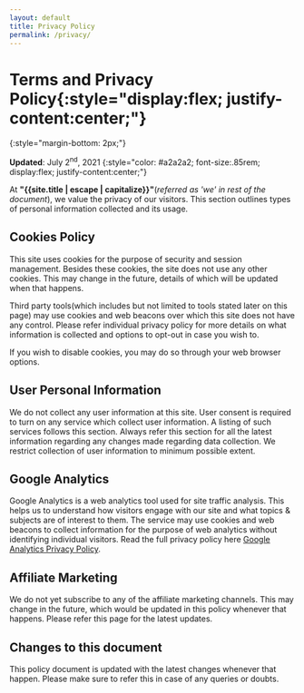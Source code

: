 ```yaml
---
layout: default
title: Privacy Policy
permalink: /privacy/
---
```


# **Terms and Privacy Policy**{:style="display:flex; justify-content:center;"}
{:style="margin-bottom: 2px;"}

**Updated**: July 2<sup>nd</sup>, 2021 
{:style="color: #a2a2a2; font-size:.85rem; display:flex; justify-content:center;"}

At **"{{site.title | escape | capitalize}}"**(*referred as 'we' in rest of the document*), we value the privacy of our visitors. This section outlines types of personal information collected and its usage.

## Cookies Policy
This site uses cookies for the purpose of security and session management. Besides these cookies, the site does not use any other cookies. This may change in the future, details of which will be updated when that happens.

Third party tools(which includes but not limited to tools stated later on this page) may use cookies and web beacons over which this site does not have any control. Please refer individual privacy policy for more details on what information is collected and options to opt-out in case you wish to.    

If you wish to disable cookies, you may do so through your web browser options. 

## User Personal Information
We do not collect any user information at this site. User consent is required to turn on any service which collect user information. A listing of such services follows this section. Always refer this section for all the latest information regarding any changes made regarding data collection. We restrict collection of user information to minimum possible extent.

## Google Analytics
Google Analytics is a web analytics tool used for site traffic analysis. This helps us to understand how visitors engage with our site and what topics & subjects are of interest to them. The service may use cookies and web beacons to collect information for the purpose of web analytics without identifying individual visitors. Read the full privacy policy here [Google Analytics Privacy Policy](http://www.google.com/analytics/learn/privacy.html).

## Affiliate Marketing
We do not yet subscribe to any of the affiliate marketing channels. This may change in the future, which would be updated in this policy whenever that happens. Please refer this page for the latest updates.

## Changes to this document
This policy document is updated with the latest changes whenever that happen. Please make sure to refer this in case of any queries or doubts.